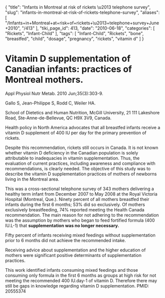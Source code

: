 {
    "title": "Infants in Montreal at risk of rickets \u2013 telephone survey",
    "slug": "infants-in-montreal-at-risk-of-rickets-telephone-survey",
    "aliases": [
        "/Infants+in+Montreal+at+risk+of+rickets+\u2013+telephone+survey+June+2010",
        "/413"
    ],
    "tiki_page_id": 413,
    "date": "2010-06-18",
    "categories": [
        "Rickets",
        "Infant-Child"
    ],
    "tags": [
        "Infant-Child",
        "Rickets",
        "bone",
        "breastfed",
        "child",
        "dosage",
        "pregnancy",
        "rickets",
        "vitamin d"
    ]
}


# Vitamin D supplementation of Canadian infants: practices of Montreal mothers.

Appl Physiol Nutr Metab. 2010 Jun;35(3):303-9.

Gallo S, Jean-Philippe S, Rodd C, Weiler HA.

School of Dietetics and Human Nutrition, McGill University, 21 111 Lakeshore Road, Ste-Anne-de-Bellevue, QC H9X 3V9, Canada.

Health policy in North America advocates that all breastfed infants receive a vitamin D supplement of 400 IU per day for the primary prevention of rickets. 

Despite this recommendation, rickets still occurs in Canada. It is not known whether vitamin D deficiency in the Canadian population is solely attributable to inadequacies in vitamin supplementation. Thus, the evaluation of current practices, including awareness and compliance with recommendations, is clearly needed. The objective of this study was to describe the vitamin D supplementation practices of mothers of newborns living in the Montreal area. 

This was a cross-sectional telephone survey of 343 mothers delivering a healthy term infant from December 2007 to May 2008 at the Royal Victoria Hospital (Montreal, Que.). Ninety percent of all mothers breastfed their infants during the first 6 months; 53% did so exclusively. Of mothers exclusively breastfeeding, 74% reported meeting the Health Canada recommendation. The main reason for not adhering to the recommendation was the assumption by mothers who began to feed fortified formula (400 IU.L-1) that  **supplementation was no longer necessary.**  

Fifty percent of infants receiving mixed feedings without supplementation prior to 6 months did not achieve the recommended intake. 

Receiving advice about supplementation and the higher education of mothers were significant positive determinants of supplementation practices. 

This work identified infants consuming mixed feedings and those consuming only formula in the first 6 months as groups at high risk for not meeting the recommended 400 IU.day-1 of vitamin D. Therefore there may still be gaps in knowledge regarding vitamin D supplementation. PMID: 20555374